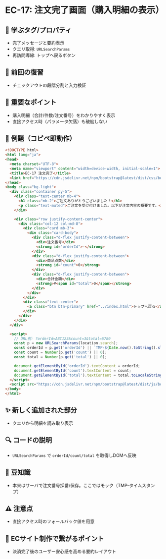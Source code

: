 # EC-17: 注文完了画面（購入明細の表示）

## 🧩 学ぶタグ/プロパティ
- 完了メッセージと要約表示
- クエリ取得: `URLSearchParams`
- 再訪問導線: トップへ戻るボタン

## 🔁 前回の復習
- チェックアウトの段階分割と入力検証

## 📌 重要なポイント
- 購入明細（合計/件数/注文番号）をわかりやすく表示
- 直接アクセス時（パラメータ欠落）も破綻しない

## 🧪 例題（コピペ即動作）
```html
<!DOCTYPE html>
<html lang="ja">
<head>
  <meta charset="UTF-8">
  <meta name="viewport" content="width=device-width, initial-scale=1">
  <title>EC-17 注文完了</title>
  <link href="https://cdn.jsdelivr.net/npm/bootstrap@latest/dist/css/bootstrap.min.css" rel="stylesheet">
</head>
<body class="bg-light">
  <div class="container py-5">
    <div class="text-center mb-4">
      <h1 class="mb-2">ご注文ありがとうございました！</h1>
      <p class="text-muted">ご注文を受け付けました。以下が注文内容の概要です。</p>
    </div>

    <div class="row justify-content-center">
      <div class="col-12 col-md-8">
        <div class="card mb-3">
          <div class="card-body">
            <div class="d-flex justify-content-between">
              <div>注文番号</div>
              <strong id="orderId">-</strong>
            </div>
            <div class="d-flex justify-content-between">
              <div>商品点数</div>
              <strong id="count">0</strong>
            </div>
            <div class="d-flex justify-content-between">
              <div>合計金額</div>
              <strong>¥<span id="total">0</span></strong>
            </div>
          </div>
        </div>
        <div class="text-center">
          <a class="btn btn-primary" href="../index.html">トップへ戻る</a>
        </div>
      </div>
    </div>
  </div>

  <script>
    // URL例: ?orderId=ABC123&count=3&total=6780
    const p = new URLSearchParams(location.search);
    const orderId = p.get('orderId') || `TMP-${Date.now().toString().slice(-6)}`;
    const count = Number(p.get('count') || 0);
    const total = Number(p.get('total') || 0);

    document.getElementById('orderId').textContent = orderId;
    document.getElementById('count').textContent = count;
    document.getElementById('total').textContent = total.toLocaleString();
  </script>
  <script src="https://cdn.jsdelivr.net/npm/bootstrap@latest/dist/js/bootstrap.bundle.min.js"></script>
</body>
</html>
```

## ✨ 新しく追加された部分
- クエリから明細を読み取り表示

## 🔍 コードの説明
- `URLSearchParams` で `orderId/count/total` を取得しDOMへ反映

## 📖 豆知識
- 本来はサーバで注文番号採番/保存。ここではモック（TMP-タイムスタンプ）

## ⚠️ 注意点
- 直接アクセス時のフォールバック値を用意

## 🛒 ECサイト制作で繋がるポイント
- 決済完了後のユーザー安心感を高める要約レイアウト
